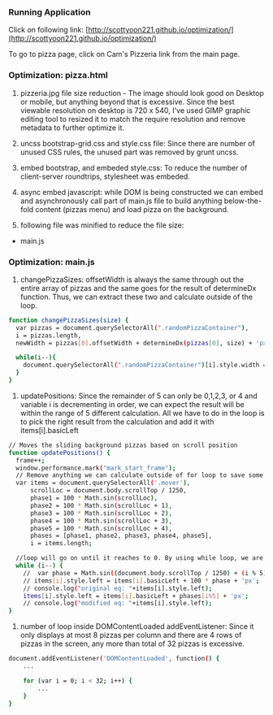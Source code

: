 ### Running Application
Click on following link:
[http://scottyoon221.github.io/optimization/](http://scottyoon221.github.io/optimization/)

To go to pizza page, click on Cam's Pizzeria link from the main page.


### Optimization: pizza.html 
1. pizzeria.jpg file size reduction - The image should look good on Desktop or mobile, but anything beyond that is excessive. Since the best viewable resolution on desktop is 720 x 540, I've used GIMP graphic editing tool to resized it to match the require resolution and remove metadata to further optimize it.

1. uncss bootstrap-grid.css and style.css file: Since there are number of unused CSS rules, the unused part was removed by grunt uncss.

1. embed bootstrap, and embeded style.css: To reduce the number of client-server roundtrips, stylesheet was embeded. 

1. async embed javascript: while DOM is being constructed we can embed and asynchronously call part of main.js file to build anything below-the-fold content (pizzas menu) and load pizza on the background.

1. following file was minified to reduce the file size:
  * main.js
  


### Optimization: main.js
1. changePizzaSizes:  offsetWidth is always the same through out the entire array of pizzas and the same goes for the result of determineDx function. Thus, we can extract these two and calculate outside of the loop.

```bash
function changePizzaSizes(size) {
  var pizzas = document.querySelectorAll(".randomPizzaContainer"),
  i = pizzas.length,
  newWidth = pizzas[0].offsetWidth + determineDx(pizzas[0], size) + 'px';

  while(i--){
    document.querySelectorAll(".randomPizzaContainer")[i].style.width = newWidth;
  }
}
```

1. updatePositions: Since the remainder of 5 can only be 0,1,2,3, or 4 and variable i is decrementing in order, we can expect the result will be within the range of 5 different calculation. All we have to do in the loop is to pick the right result from the calculation and add it with items[i].basicLeft

```bash
// Moves the sliding background pizzas based on scroll position
function updatePositions() {
  frame++;
  window.performance.mark("mark_start_frame");
  // Remove anything we can calculate outside of for loop to save some computation time
  var items = document.querySelectorAll('.mover'),
      scrollLoc = document.body.scrollTop / 1250,
      phase1 = 100 * Math.sin(scrollLoc),
      phase2 = 100 * Math.sin(scrollLoc + 1),
      phase3 = 100 * Math.sin(scrollLoc + 2),
      phase4 = 100 * Math.sin(scrollLoc + 3),
      phase5 = 100 * Math.sin(scrollLoc + 4),
      phases = [phase1, phase2, phase3, phase4, phase5],
      i = items.length;

  //loop will go on until it reaches to 0. By using while loop, we are avoiding the value comparison for each loop
  while (i--) {
    //  var phase = Math.sin((document.body.scrollTop / 1250) + (i % 5));
    // items[i].style.left = items[i].basicLeft + 100 * phase + 'px';
    // console.log("original eq: "+items[i].style.left);
    items[i].style.left = items[i].basicLeft + phases[i%5] + 'px';
    // console.log("modified eq: "+items[i].style.left);
}
```

1. number of loop inside DOMContentLoaded addEventListener: Since it only displays at most 8 pizzas per column and there are 4 rows of pizzas in the screen, any more than total of 32 pizzas is excessive.

```bash
document.addEventListener('DOMContentLoaded', function() {
	...

	for (var i = 0; i < 32; i++) {
		...
	}
}
```




